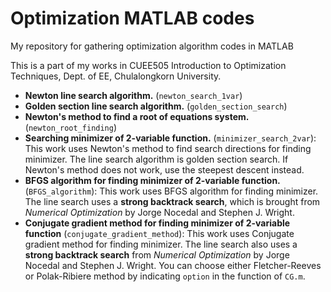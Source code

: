 # Optimization MATLAB codes
My repository for gathering optimization algorithm codes in MATLAB

This is a part of my works in CUEE505 Introduction to Optimization Techniques, Dept. of EE, Chulalongkorn University.

- **Newton line search algorithm.** (`newton_search_1var`)
- **Golden section line search algorithm.** (`golden_section_search`)
- **Newton's method to find a root of equations system.** (`newton_root_finding`)
- **Searching minimizer of 2-variable function.** (`minimizer_search_2var`): This work uses Newton's method to find search directions for finding minimizer. The line search algorithm is golden section search. If Newton's method does not work, use the steepest descent instead.
- **BFGS algorithm for finding minimizer of 2-variable function.** (`BFGS_algorithm`): This work uses BFGS algorithm for finding minimizer. The line search uses a **strong backtrack search**, which is brought from *Numerical Optimization* by Jorge Nocedal and Stephen J. Wright.
- **Conjugate gradient method for finding minimizer of 2-variable function** (`conjugate_gradient_method`): This work uses Conjugate gradient method for finding minimizer. The line search also uses a **strong backtrack search** from *Numerical Optimization* by Jorge Nocedal and Stephen J. Wright. You can choose either Fletcher-Reeves or Polak-Ribiere method by indicating `option` in the function of `CG.m`.
